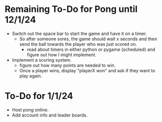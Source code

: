 # Remaining To-Do for Pong until 12/1/24 
- Switch out the space bar to start the game and have it on a timer. 
  - So after someone sores, the game should wait x seconds and then send the ball towards the player who was just scored on. 
    - read about timers in either python or pygame (scheduled) and figure out how I might implement.
- Implement a scoring system.
  - figure out how many points are needed to win. 
  - Once a player wins, display "playerX won" and ask if they want to play again.

# To-Do for 1/1/24 
- Host pong online. 
- Add account info and leader boards. 
